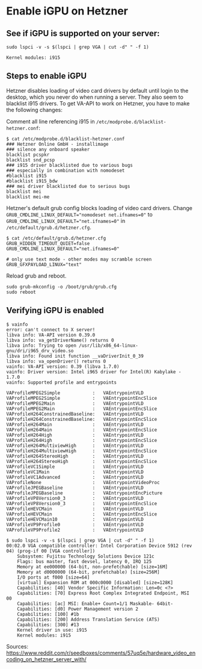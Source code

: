 # Enable iGPU on Hetzner


## See if iGPU is supported on your server:



`sudo lspci -v -s $(lspci | grep VGA | cut -d" " -f 1)`

```
Kernel modules: i915
```


## Steps to enable iGPU

Hetzner disables loading of video card drivers by default until login to the desktop, which you never do when running a server. They also seem to blacklist i915 drivers. To get VA-API to work on Hetzner, you have to make the following changes:

Comment all line referencing i915 in `/etc/modprobe.d/blacklist-hetzner.conf`:

```shell
$ cat /etc/modprobe.d/blacklist-hetzner.conf
### Hetzner Online GmbH - installimage
### silence any onboard speaker
blacklist pcspkr
blacklist snd_pcsp
### i915 driver blacklisted due to various bugs
### especially in combination with nomodeset
#blacklist i915
#blacklist i915_bdw
### mei driver blacklisted due to serious bugs
blacklist mei
blacklist mei-me
```


Hetzner's default grub config blocks loading of video card drivers. Change `GRUB_CMDLINE_LINUX_DEFAULT="nomodeset net.ifnames=0"` to `GRUB_CMDLINE_LINUX_DEFAULT="net.ifnames=0"` in `/etc/default/grub.d/hetzner.cfg`.

```shell
$ cat /etc/default/grub.d/hetzner.cfg
GRUB_HIDDEN_TIMEOUT_QUIET=false
GRUB_CMDLINE_LINUX_DEFAULT="net.ifnames=0"

# only use text mode - other modes may scramble screen
GRUB_GFXPAYLOAD_LINUX="text"
```

Reload grub and reboot.
```
sudo grub-mkconfig -o /boot/grub/grub.cfg
sudo reboot

```


## Verifying iGPU is enabled


```
$ vainfo
error: can't connect to X server!
libva info: VA-API version 0.39.0
libva info: va_getDriverName() returns 0
libva info: Trying to open /usr/lib/x86_64-linux-gnu/dri/i965_drv_video.so
libva info: Found init function __vaDriverInit_0_39
libva info: va_openDriver() returns 0
vainfo: VA-API version: 0.39 (libva 1.7.0)
vainfo: Driver version: Intel i965 driver for Intel(R) Kabylake - 1.7.0
vainfo: Supported profile and entrypoints

VAProfileMPEG2Simple            :	VAEntrypointVLD
VAProfileMPEG2Simple            :	VAEntrypointEncSlice
VAProfileMPEG2Main              :	VAEntrypointVLD
VAProfileMPEG2Main              :	VAEntrypointEncSlice
VAProfileH264ConstrainedBaseline:	VAEntrypointVLD
VAProfileH264ConstrainedBaseline:	VAEntrypointEncSlice
VAProfileH264Main               :	VAEntrypointVLD
VAProfileH264Main               :	VAEntrypointEncSlice
VAProfileH264High               :	VAEntrypointVLD
VAProfileH264High               :	VAEntrypointEncSlice
VAProfileH264MultiviewHigh      :	VAEntrypointVLD
VAProfileH264MultiviewHigh      :	VAEntrypointEncSlice
VAProfileH264StereoHigh         :	VAEntrypointVLD
VAProfileH264StereoHigh         :	VAEntrypointEncSlice
VAProfileVC1Simple              :	VAEntrypointVLD
VAProfileVC1Main                :	VAEntrypointVLD
VAProfileVC1Advanced            :	VAEntrypointVLD
VAProfileNone                   :	VAEntrypointVideoProc
VAProfileJPEGBaseline           :	VAEntrypointVLD
VAProfileJPEGBaseline           :	VAEntrypointEncPicture
VAProfileVP8Version0_3          :	VAEntrypointVLD
VAProfileVP8Version0_3          :	VAEntrypointEncSlice
VAProfileHEVCMain               :	VAEntrypointVLD
VAProfileHEVCMain               :	VAEntrypointEncSlice
VAProfileHEVCMain10             :	VAEntrypointVLD
VAProfileVP9Profile0            :	VAEntrypointVLD
VAProfileVP9Profile2            :	VAEntrypointVLD
```








```
$ sudo lspci -v -s $(lspci | grep VGA | cut -d" " -f 1)
00:02.0 VGA compatible controller: Intel Corporation Device 5912 (rev 04) (prog-if 00 [VGA controller])
	Subsystem: Fujitsu Technology Solutions Device 121c
	Flags: bus master, fast devsel, latency 0, IRQ 125
	Memory at ee000000 (64-bit, non-prefetchable) [size=16M]
	Memory at d0000000 (64-bit, prefetchable) [size=256M]
	I/O ports at f000 [size=64]
	[virtual] Expansion ROM at 000c0000 [disabled] [size=128K]
	Capabilities: [40] Vendor Specific Information: Len=0c <?>
	Capabilities: [70] Express Root Complex Integrated Endpoint, MSI 00
	Capabilities: [ac] MSI: Enable+ Count=1/1 Maskable- 64bit-
	Capabilities: [d0] Power Management version 2
	Capabilities: [100] #1b
	Capabilities: [200] Address Translation Service (ATS)
	Capabilities: [300] #13
	Kernel driver in use: i915
	Kernel modules: i915
```

Sources:
https://www.reddit.com/r/seedboxes/comments/57uq5e/hardware_video_encoding_on_hetzner_server_with/
